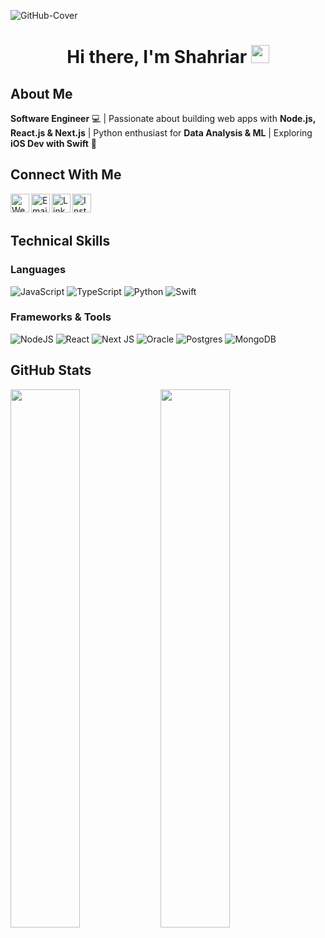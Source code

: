 ![GitHub-Cover](https://github.com/shahriar-tamjid/Git-Demo/assets/65736523/ddf119e6-cc4a-44dc-b6e2-7bd245fb12c1)

# <p align="center">Hi there, I'm Shahriar <img src="https://github.com/TheDudeThatCode/TheDudeThatCode/blob/master/Assets/Hi.gif" width="29px"></p>

## About Me
**Software Engineer** 💻 | Passionate about building web apps with **Node.js, React.js & Next.js** | Python enthusiast for **Data Analysis & ML** | Exploring **iOS Dev with Swift** 🍎

## Connect With Me
<div>
  <a href="https://shahriartamjid.vercel.app/" alt="Portfolio" target="_blank"><img align="left" src="https://user-images.githubusercontent.com/65736523/198874286-b485e529-50e4-49b5-a237-2dc5e62d6815.png" alt="Web" width="30px" /></a>
  <a href="mailto:shahriar.tamjid@outlook.com" alt="shahriar.tamjid@outlook.com" target="_blank"><img align="left" src="https://user-images.githubusercontent.com/65736523/198883053-023b7933-876b-4853-9d6f-22255a55c723.png" alt="Email" width="30px" /></a>
  <a href="https://www.linkedin.com/in/shahriar-tamjid/" alt="shahriar-tamjid" target="_blank"><img align="left" src="https://user-images.githubusercontent.com/65736523/198874337-9ea0550e-6946-4c37-8798-47d9983a4d5a.png" alt="LinkedIn" width="30px" /></a>
  <a href="https://www.instagram.com/shahriartamjid/" alt="@shahriartamjid" target="_blank"><img align="left" src="https://user-images.githubusercontent.com/65736523/198874326-a850662b-7fc9-42ab-8b03-7551b90ecf05.png" alt="Instagram" width="30px" /></a>
</div>
<br>
<br>

## Technical Skills
### Languages
![JavaScript](https://img.shields.io/badge/JavaScript-F7DF1E?style=for-the-badge&logo=javascript&logoColor=black)
![TypeScript](https://img.shields.io/badge/TypeScript-007ACC?style=for-the-badge&logo=typescript&logoColor=white)
![Python](https://img.shields.io/badge/python-3670A0?style=for-the-badge&logo=python&logoColor=ffdd54)
![Swift](https://img.shields.io/badge/swift-F54A2A?style=for-the-badge&logo=swift&logoColor=white)

### Frameworks & Tools
![NodeJS](https://img.shields.io/badge/node.js-6DA55F?style=for-the-badge&logo=node.js&logoColor=white)
![React](https://img.shields.io/badge/React-20232A?style=for-the-badge&logo=react&logoColor=61DAFB)
![Next JS](https://img.shields.io/badge/Next-black?style=for-the-badge&logo=next.js&logoColor=white)
![Oracle](https://img.shields.io/badge/Oracle-F80000?style=for-the-badge&logo=oracle&logoColor=white)
![Postgres](https://img.shields.io/badge/postgres-%23316192.svg?style=for-the-badge&logo=postgresql&logoColor=white)
![MongoDB](https://img.shields.io/badge/MongoDB-%234ea94b.svg?style=for-the-badge&logo=mongodb&logoColor=white)

## GitHub Stats
<img align="left" width="47%" src="https://github-readme-stats.vercel.app/api?username=shahriar-tamjid&show_icons=true&theme=radical" />
<img align="left" width="47%" src="https://github-readme-stats.vercel.app/api/top-langs/?username=shahriar-tamjid&langs_count=5&layout=compact&hide=html,css,php,c%23&theme=radical" />
